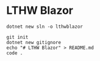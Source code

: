 # LTHW Blazor

```
dotnet new sln -o lthwblazor

git init
dotnet new gitignore
echo "# LTHW Blazor" > README.md
code .

```